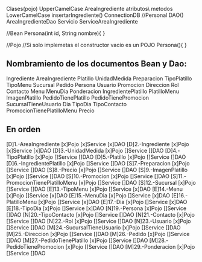 Clases(pojo) UpperCamelCase AreaIngrediente
atributos\ metodos LowerCamelCase insertarIngrediente()
ConnectionDB //Personal
DAO() AreaIngredienteDao
Servicio ServiceAreaIngrediente

//Bean
Persona(int id, String nombre){
}

//Pojo
//Si solo implemetas el constructor vacío es un POJO
Persona(){
}

## Nombramiento de los documentos Bean y Dao:

Ingrediente
AreaIngrediente
Platillo
UnidadMedida
Preparacion
TipoPlatillo
TipoMenu
Sucursal
Pedido
Persona
Usuario
Promocion
Direccion
Rol
Contacto
Menu
MenuDia
Ponderacion
IngredientePlatillo
PlatilloMenu
ImagenPlatillo
PedidoTienePlatillo
PedidoTienePromocion
SucursalTieneUsuario
Dia
TipoDia
TipoContacto
PromocionTienePlatilloMenu
Precio

## En orden

[D]1.-AreaIngrediente
    [x]Pojo
    [x]Service
    [x]DAO
[D]2.-Ingrediente
    [x]Pojo
    [x]Service
    [x]DAO
[D]3.-UnidadMedida
    [x]Pojo
    []Service
    []DAO
[D]4.-TipoPlatillo
    [x]Pojo
    []Service
    []DAO
[D]5.-Platillo
    [x]Pojo
    []Service
    []DAO
[D]6.-IngredientePlatillo
    [x]Pojo
    []Service
    []DAO
[S]7.-Preparacion
    [x]Pojo
    []Service
    []DAO
[S]8.-Precio
    [x]Pojo
    []Service
    []DAO
[S]9.-ImagenPlatillo
    [x]Pojo
    []Service
    []DAO
[S]10.-Promocion
    [x]Pojo
    []Service
    []DAO
[S]11.-PromocionTienePlatilloMenu
    [x]Pojo
    []Service
    []DAO
[S]12.-Sucursal
    [x]Pojo
    []Service
    []DAO
[E]13.-TipoMenu
    [x]Pojo
    []Service
    [x]DAO
[E]14.-Menu
    [x]Pojo
    []Service
    [x]DAO
[E]15.-MenuDia
    [x]Pojo
    []Service
    [x]DAO
[E]16.-PlatilloMenu
    [x]Pojo
    []Service
    [x]DAO
[E]17.-Dia
    [x]Pojo
    []Service
    [x]DAO
[E]18.-TipoDia
    [x]Pojo
    []Service
    [x]DAO
[N]19.-Persona
    [x]Pojo
    []Service
    []DAO
[N]20.-TipoContacto
    [x]Pojo
    []Service
    []DAO
[N]21.-Contacto
    [x]Pojo
    []Service
    []DAO
[N]22.-Rol
    [x]Pojo
    []Service
    []DAO
[N]23.-Usuario
    [x]Pojo
    []Service
    []DAO
[M]24.-SucursalTieneUsuario
    [x]Pojo
    []Service
    []DAO
[M]25.-Direccion
    [x]Pojo
    []Service
    []DAO
[M]26.-Pedido
    [x]Pojo
    []Service
    []DAO
[M]27.-PedidoTienePlatillo
    [x]Pojo
    []Service
    []DAO
[M]28.-PedidoTienePromocion
    [x]Pojo
    []Service
    []DAO
[M]29.-Ponderacion
    [x]Pojo
    []Service
    []DAO